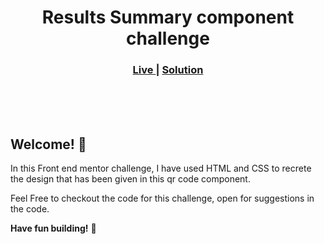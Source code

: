 <h1 align="center">Results Summary component challenge</h1>

<div align="center">
  <h3>
    <a href="https://frontend-mentor-ejak.vercel.app/" color="white">
      Live
    </a>
    <span> | </span>
    <a href="https://www.frontendmentor.io/solutions/results-summary-page-fDyobxbRA8">
      Solution
    </a>
  </h3>
</div>
<br>
<br>
<br>

## Welcome! 👋

In this Front end mentor challenge, I have used HTML and CSS to recrete the design that has been given in this qr code component. 

Feel Free to checkout the code for this challenge, open for suggestions in the code.

**Have fun building!** 🚀
